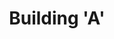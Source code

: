 ---
layout: building
title: "Building 'A'"
alternative_name: "Foundry"
built: 1897
addition:
architect: "Hallett & Rawson"
contractor: "J.F. Atkinson & Bro."
razed: 1973
author:
rights: Public Domain
source: Iowa State University Library, University Archives
publication-date: 1980 
---